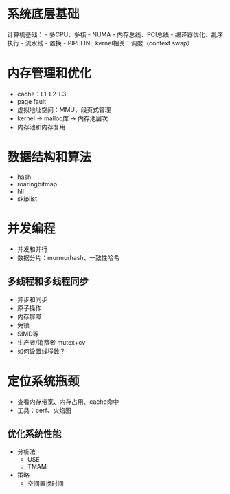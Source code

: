# 系统底层基础
计算机基础： 
	- 多CPU、多核
	- NUMA
	- 内存总线、PCI总线
	- 编译器优化、乱序执行
	- 流水线
	- 置换
	- PIPELINE
kernel相关：调度（context swap）

# 内存管理和优化
- cache：L1-L2-L3
- page fault
- 虚拟地址空间：MMU、段页式管理
- kernel -> malloc库 -> 内存池层次
- 内存池和内存复用

# 数据结构和算法
- hash
- roaringbitmap
- hll
- skiplist

# 并发编程
- 并发和并行
- 数据分片：murmurhash、一致性哈希

## 多线程和多线程同步
- 异步和同步
- 原子操作
- 内存屏障
- 免锁
- SIMD等
- 生产者/消费者 mutex+cv
- 如何设置线程数？

# 定位系统瓶颈
- 查看内存带宽、内存占用、cache命中
- 工具：perf、火焰图

## 优化系统性能
- 分析法
	- USE
	- TMAM
- 策略
	- 空间置换时间
